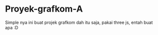 # Proyek-grafkom-A

Simple nya ini buat projek grafkom dah itu saja, pakai three js, entah buat apa :D

